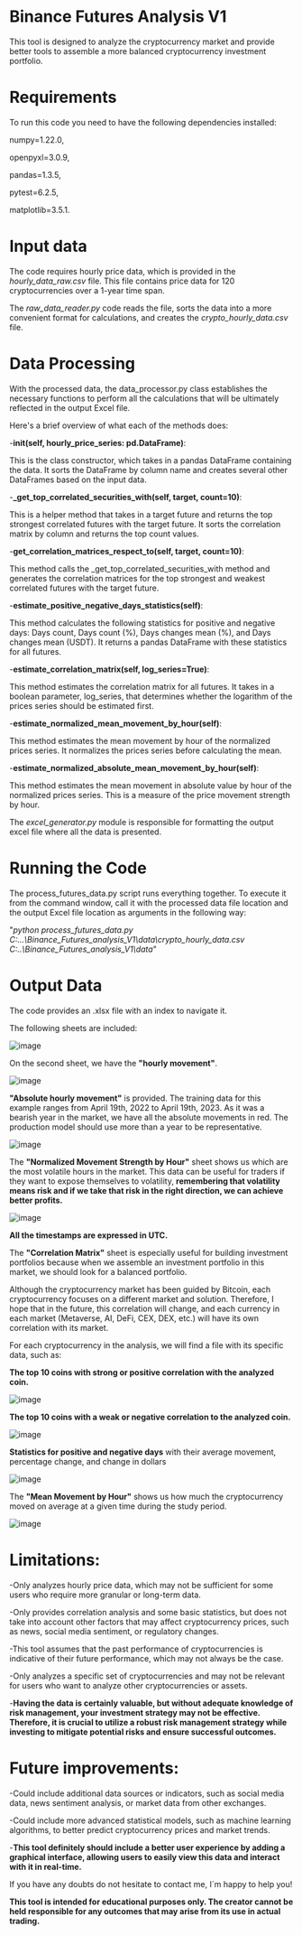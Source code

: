 # Binance Futures Analysis V1

This tool is designed to analyze the cryptocurrency market and provide better tools to assemble a more balanced cryptocurrency investment portfolio.

# Requirements

To run this code you need to have the following dependencies installed: 

numpy=1.22.0,  

openpyxl=3.0.9, 

pandas=1.3.5, 

pytest=6.2.5, 

matplotlib=3.5.1.

# Input data

The code requires hourly price data, which is provided in the *_hourly_data_raw.csv_* file. This file contains price data for 120 cryptocurrencies over a 1-year time span.

The *_raw_data_reader.py_* code reads the file, sorts the data into a more convenient format for calculations, and creates the *_crypto_hourly_data.csv_* file.

# Data Processing

With the processed data, the data_processor.py class establishes the necessary functions to perform all the calculations that will be ultimately reflected in the output Excel file.

Here's a brief overview of what each of the methods does:

-**__init__(self, hourly_price_series: pd.DataFrame)**: 

This is the class constructor, which takes in a pandas DataFrame containing the data. It sorts the DataFrame by column name and creates several other DataFrames based on the input data.

-**_get_top_correlated_securities_with(self, target, count=10)**: 

This is a helper method that takes in a target future and returns the top strongest correlated futures with the target future. It sorts the correlation matrix by column and returns the top count values.

-**get_correlation_matrices_respect_to(self, target, count=10)**: 

This method calls the _get_top_correlated_securities_with method and generates the correlation matrices for the top strongest and weakest correlated futures with the target future.

-**estimate_positive_negative_days_statistics(self)**: 

This method calculates the following statistics for positive and negative days: Days count, Days count (%), Days changes mean (%), and Days changes mean (USDT). It returns a pandas DataFrame with these statistics for all futures.

-**estimate_correlation_matrix(self, log_series=True)**: 

This method estimates the correlation matrix for all futures. It takes in a boolean parameter, log_series, that determines whether the logarithm of the prices series should be estimated first.

-**estimate_normalized_mean_movement_by_hour(self)**: 

This method estimates the mean movement by hour of the normalized prices series. It normalizes the prices series before calculating the mean.

-**estimate_normalized_absolute_mean_movement_by_hour(self)**: 

This method estimates the mean movement in absolute value by hour of the normalized prices series. This is a measure of the price movement strength by hour.

The *_excel_generator.py_* module is responsible for formatting the output excel file where all the data is presented.

# Running the Code

The process_futures_data.py script runs everything together. To execute it from the command window, call it with the processed data file location and the output Excel file location as arguments in the following way:

"*_python process_futures_data.py C:\...\Binance_Futures_analysis_V1\data\crypto_hourly_data.csv C:\..\Binance_Futures_analysis_V1\data_*"

# Output Data

The code provides an .xlsx file with an index to navigate it. 

The following sheets are included:

![image](https://user-images.githubusercontent.com/62271657/233517973-982161e3-9d37-471c-978d-29c15d7bc113.png)

On the second sheet, we have the **"hourly movement"**.

![image](https://user-images.githubusercontent.com/62271657/233518121-10c84e77-14c9-4644-84ba-f6741a35de41.png)

**"Absolute hourly movement"** is provided. The training data for this example ranges from April 19th, 2022 to April 19th, 2023. As it was a bearish year in the market, we have all the absolute movements in red. The production model should use more than a year to be representative.

![image](https://user-images.githubusercontent.com/62271657/233518323-02de6de1-394e-461c-97d7-11d18489ef6e.png)

The **"Normalized Movement Strength by Hour"** sheet shows us which are the most volatile hours in the market. This data can be useful for traders if they want to expose themselves to volatility, **remembering that volatility means risk and if we take that risk in the right direction, we can achieve better profits.**

![image](https://user-images.githubusercontent.com/62271657/233518550-54ee2ec1-e1fa-48fc-8568-c0ba5ee7013c.png)

**All the timestamps are expressed in UTC.**

The **"Correlation Matrix"** sheet is especially useful for building investment portfolios because when we assemble an investment portfolio in this market, we should look for a balanced portfolio. 

Although the cryptocurrency market has been guided by Bitcoin, each cryptocurrency focuses on a different market and solution. Therefore, I hope that in the future, this correlation will change, and each currency in each market (Metaverse, AI, DeFi, CEX, DEX, etc.) will have its own correlation with its market.

For each cryptocurrency in the analysis, we will find a file with its specific data, such as:

**The top 10 coins with strong or positive correlation with the analyzed coin.**

![image](https://user-images.githubusercontent.com/62271657/233519064-63c793ef-dd98-4e29-9f2d-b60c2b796c05.png)

**The top 10 coins with a weak or negative correlation to the analyzed coin.**

![image](https://user-images.githubusercontent.com/62271657/233519338-58048db5-cfe3-48a0-ab2c-e116cf30a80d.png)

**Statistics for positive and negative days** with their average movement, percentage change, and change in dollars

![image](https://user-images.githubusercontent.com/62271657/233519488-3f6551cb-9dca-4f24-85e5-745f8593805d.png)

The **"Mean Movement by Hour"** shows us how much the cryptocurrency moved on average at a given time during the study period.

![image](https://user-images.githubusercontent.com/62271657/233519620-2605c1a8-dc12-41e0-935a-6793db0e0db3.png)

# Limitations:

-Only analyzes hourly price data, which may not be sufficient for some users who require more granular or long-term data.

-Only provides correlation analysis and some basic statistics, but does not take into account other factors that may affect cryptocurrency prices, such as news, social media sentiment, or regulatory changes.

-This tool assumes that the past performance of cryptocurrencies is indicative of their future performance, which may not always be the case.

-Only analyzes a specific set of cryptocurrencies and may not be relevant for users who want to analyze other cryptocurrencies or assets.

-**Having the data is certainly valuable, but without adequate knowledge of risk management, your investment strategy may not be effective. Therefore, it is crucial to utilize a robust risk management strategy while investing to mitigate potential risks and ensure successful outcomes.**

# Future improvements:

-Could include additional data sources or indicators, such as social media data, news sentiment analysis, or market data from other exchanges.

-Could include more advanced statistical models, such as machine learning algorithms, to better predict cryptocurrency prices and market trends.

-**This tool definitely should include a better user experience by adding a graphical interface, allowing users to easily view this data and interact with it in real-time.**

If you have any doubts do not hesitate to contact me, I´m happy to help you!

**This tool is intended for educational purposes only. The creator cannot be held responsible for any outcomes that may arise from its use in actual trading.**
